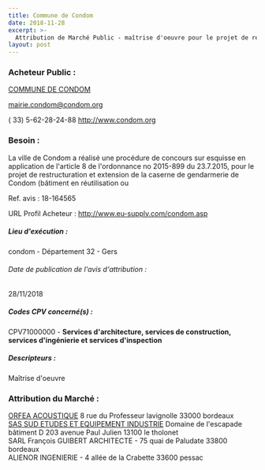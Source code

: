 ```yaml
---
title: Commune de Condom
date: 2018-11-28
excerpt: >-
  Attribution de Marché Public - maîtrise d'oeuvre pour le projet de restructuration et extension de la caserne de gendarmerie
layout: post
---
```


### Acheteur Public : 
<a href="/acheteur-32/siren-213201072"> COMMUNE DE CONDOM</a><br/>



mairie.condom@condom.org

( 33) 5-62-28-24-88
http://www.condom.org
### Besoin :

La ville de Condom a réalisé une procédure de concours sur esquisse en application de l'article 8 de l'ordonnance no 2015-899 du 23.7.2015, pour le projet de restructuration et extension de la caserne de gendarmerie de Condom (bâtiment en réutilisation ou

Ref. avis : 18-164565

URL Profil Acheteur : http://www.eu-supply.com/condom.asp

##### Lieu d'exécution :

condom - Département 32 - Gers

###### Date de publication de l'avis d'attribution : 
28/11/2018

##### Codes CPV concerné(s) :
CPV71000000 - **Services d'architecture, services de construction, services d'ingénierie et services d'inspection** <br/>

##### Descripteurs :
Maîtrise d'oeuvre <br/>

### Attribution du Marché :
<a href="/entreprise-264/siren-499732493"> ORFEA ACOUSTIQUE</a>    8 rue du Professeur lavignolle 33000 bordeaux <br/>
<a href="/entreprise-262/siren-441442704"> SAS SUD ETUDES ET EQUIPEMENT INDUSTRIE</a>    Domaine de l'escapade bâtiment D 203 avenue Paul Julien 13100 le tholonet <br/>
SARL François GUIBERT ARCHITECTE - 75 quai de Paludate 33800 bordeaux <br/>
ALIENOR INGENIERIE - 4 allée de la Crabette 33600 pessac <br/>
